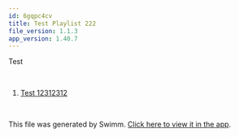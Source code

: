 ```yaml
---
id: 6gqpc4cv
title: Test Playlist 222
file_version: 1.1.3
app_version: 1.40.7
---
```


<!-- Intro - Do not remove this comment -->
Test

<br/>

<!-- Steps - Do not remove this comment -->
1. [Test 12312312](test-12312312.byyr7e97.sw.md)


<br/>

This file was generated by Swimm. [Click here to view it in the app](https://app.swimm.io/repos/Z2l0aHViJTNBJTNBc21hcnQtbWlycm9yJTNBJTNBSWRpdFllZ2VyU3dpbW0=/playlists/6gqpc4cv).
